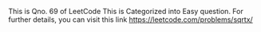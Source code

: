 This is Qno. 69 of LeetCode
This is Categorized into Easy question.
For further details, you can visit this link https://leetcode.com/problems/sqrtx/